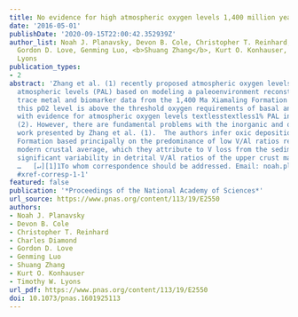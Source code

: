 ```yaml
---
title: No evidence for high atmospheric oxygen levels 1,400 million years ago
date: '2016-05-01'
publishDate: '2020-09-15T22:00:42.352939Z'
author_list: Noah J. Planavsky, Devon B. Cole, Christopher T. Reinhard, Charles Diamond,
  Gordon D. Love, Genming Luo, <b>Shuang Zhang</b>, Kurt O. Konhauser, Timothy W.
  Lyons
publication_types:
- 2
abstract: 'Zhang et al. (1) recently proposed atmospheric oxygen levels of ∼4% present
  atmospheric levels (PAL) based on modeling a paleoenvironment reconstructed from
  trace metal and biomarker data from the 1,400 Ma Xiamaling Formation in China. Intriguingly,
  this pO2 level is above the threshold oxygen requirements of basal animals and clashes
  with evidence for atmospheric oxygen levels textlesstextless1% PAL in the mid-Proterozoic
  (2). However, there are fundamental problems with the inorganic and organic geochemical
  work presented by Zhang et al. (1).  The authors infer oxic deposition of the Xiamaling
  Formation based principally on the predominance of low V/Al ratios relative to a
  modern crustal average, which they attribute to V loss from the sediment (1). However,
  significant variability in detrital V/Al ratios of the upper crust make small local
  …   [↵][1]1To whom correspondence should be addressed. Email: noah.planavskyatyale.edu.  [1]:
  #xref-corresp-1-1'
featured: false
publication: '*Proceedings of the National Academy of Sciences*'
url_source: https://www.pnas.org/content/113/19/E2550
authors:
- Noah J. Planavsky
- Devon B. Cole
- Christopher T. Reinhard
- Charles Diamond
- Gordon D. Love
- Genming Luo
- Shuang Zhang
- Kurt O. Konhauser
- Timothy W. Lyons
url_pdf: https://www.pnas.org/content/113/19/E2550
doi: 10.1073/pnas.1601925113
---
```


